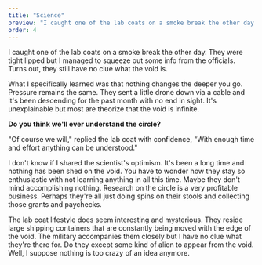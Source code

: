 ```yaml
---
title: "Science"
preview: "I caught one of the lab coats on a smoke break the other day. They were tight lipped but I managed to squeeze out some info from the officials"
order: 4
---
```


I caught one of the lab coats on a smoke break the other day. They were tight lipped but I managed to squeeze out some info from the officials. Turns out, they still have no clue what the void is.

What I specifically learned was that nothing changes the deeper you go. Pressure remains the same. They sent a little drone down via a cable and it&#39;s been descending for the past month with no end in sight. It&#39;s unexplainable but most are theorize that the void is infinite.

**Do you think we&#39;ll ever understand the circle?**

&quot;Of course we will,&quot; replied the lab coat with confidence, &quot;With enough time and effort anything can be understood.&quot;

I don&#39;t know if I shared the scientist&#39;s optimism. It&#39;s been a long time and nothing has been shed on the void. You have to wonder how they stay so enthusiastic with not learning anything in all this time. Maybe they don&#39;t mind accomplishing nothing. Research on the circle is a very profitable business. Perhaps they&#39;re all just doing spins on their stools and collecting those grants and paychecks.

The lab coat lifestyle does seem interesting and mysterious. They reside large shipping containers that are constantly being moved with the edge of the void. The military accompanies them closely but I have no clue what they&#39;re there for. Do they except some kind of alien to appear from the void. Well, I suppose nothing is too crazy of an idea anymore.